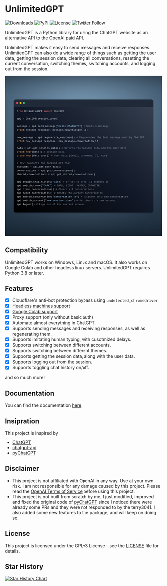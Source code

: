 # UnlimitedGPT

[![Downloads](https://static.pepy.tech/badge/unlimitedgpt)](https://pepy.tech/project/unlimitedgpt)
[![PyPi](https://img.shields.io/pypi/v/UnlimitedGPT.svg)](https://pypi.python.org/pypi/UnlimitedGPT)
[![License](https://img.shields.io/github/license/Sxvxgee/UnlimitedGPT.svg?color=green)](https://github.com/Sxvxgee/UnlimitedGPT/blob/main/LICENSE)
[![Twitter Follow](https://img.shields.io/twitter/follow/Sxvxgeness.svg?style=social)](https://twitter.com/Sxvxgeness)

UnlimitedGPT is a Python library for using the ChatGPT website as an alternative API to the OpenAI paid API.

UnlimitedGPT makes it easy to send messages and receive responses. UnlimitedGPT can also do a wide range of things such as getting the user data, getting the session data, clearing all conversations, resetting the current conversation, switching themes, switching accounts, and logging out from the session.

![Preview](./docs/assets/preview.png)

## Compatibility
UnlimitedGPT works on Windows, Linux and macOS. It also works on Google Colab and other headless  linux servers. UnlimitedGPT requires Python 3.8 or later.

## Features

-   [x] Cloudflare's anti-bot protection bypass using `undetected_chromedriver`
-   [x] [Headless machines support](#how-do-i-get-it-to-work-on-headless-linux-server)
-   [x] [Google Colab support](#how-do-i-get-it-to-work-on-google-colab)
-   [x] Proxy support (only without basic auth)
-   [x] Automate almost everything in ChatGPT.
-   [x] Supports sending messages and receiving responses, as well as regenerating them.
-   [x] Supports imitating human typing, with cusotmized delays.
-   [x] Supports switching between different accounts.
-   [x] Supports switching between different themes.
-   [x] Supports getting the session data, along with the user data.
-   [x] Supports logging out from the session.
-   [x] Supports toggling chat history on/off.

and so much more!

## Documentation
You can find the documentation [here](https://github.com/Sxvxgee/UnlimitedGPT/blob/main/docs/README.md).

## Insipration

This project is inspired by

-   [ChatGPT](https://github.com/acheong08/ChatGPT)
-   [chatgpt-api](https://github.com/transitive-bullshit/chatgpt-api)
-   [pyChatGPT](https://github.com/terry3041/pyChatGPT)

## Disclaimer

- This project is not affiliated with OpenAI in any way. Use at your own risk. I am not responsible for any damage caused by this project. Please read the [OpenAI Terms of Service](https://beta.openai.com/terms) before using this project.
- This project is not built from scratch by me, I just modified, improved and fixed the original code of [pyChatGPT](https://github.com/terry3041/pyChatGPT) since I noticed there were already some PRs and they were not responded to by the terry3041. I also added some new features to the package, and will keep on doing so.

## License

This project is licensed under the GPLv3 License - see the [LICENSE](LICENSE) file for details.

## Star History

[![Star History Chart](https://api.star-history.com/svg?repos=Sxvxgee/UnlimitedGPT&type=Date)](https://star-history.com/#Sxvxgee/UnlimitedGPT&Date)
